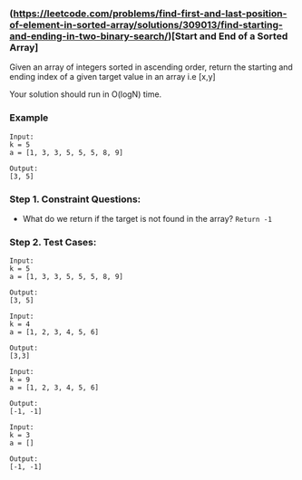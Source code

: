 ### (https://leetcode.com/problems/find-first-and-last-position-of-element-in-sorted-array/solutions/309013/find-starting-and-ending-in-two-binary-search/)[Start and End of a Sorted Array]

Given an array of integers sorted in ascending order, return the starting and ending index of a given target value in an array i.e [x,y]

Your solution should run in O(logN) time.

### Example

```
Input:
k = 5
a = [1, 3, 3, 5, 5, 5, 8, 9]

Output:
[3, 5]
```

### Step 1. Constraint Questions:

-   What do we return if the target is not found in the array? `Return -1`

### Step 2. Test Cases:

```
Input:
k = 5
a = [1, 3, 3, 5, 5, 5, 8, 9]

Output:
[3, 5]
```

```
Input:
k = 4
a = [1, 2, 3, 4, 5, 6]

Output:
[3,3]
```

```
Input:
k = 9
a = [1, 2, 3, 4, 5, 6]

Output:
[-1, -1]
```

```
Input:
k = 3
a = []

Output:
[-1, -1]
```
